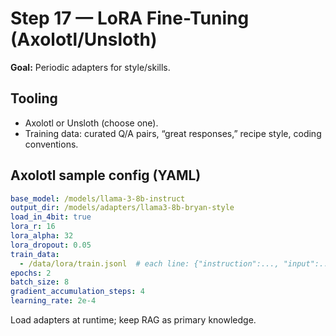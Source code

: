 # Step 17 — LoRA Fine-Tuning (Axolotl/Unsloth)
**Goal:** Periodic adapters for style/skills.

## Tooling
- Axolotl or Unsloth (choose one).  
- Training data: curated Q/A pairs, “great responses,” recipe style, coding conventions.

## Axolotl sample config (YAML)
```yaml
base_model: /models/llama-3-8b-instruct
output_dir: /models/adapters/llama3-8b-bryan-style
load_in_4bit: true
lora_r: 16
lora_alpha: 32
lora_dropout: 0.05
train_data:
  - /data/lora/train.jsonl  # each line: {"instruction":..., "input":..., "output":...}
epochs: 2
batch_size: 8
gradient_accumulation_steps: 4
learning_rate: 2e-4
```
Load adapters at runtime; keep RAG as primary knowledge.
